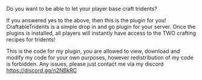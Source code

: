 
Do you want to be able to let your player base craft tridents?

If you answered yes to the above, then this is the plugin for you! CraftableTridents is a simple drop in and go plugin for your server. 
Once the plugins is installed, all players will instantly have access to the TWO crafting recipes for tridents!

This is the code for my plugin, you are allowed to view, download and modify my code for your own purposes, however redistribution of my code is forbidden.
Any issues, please just contact me via my discord https://discord.gg/n2NBkRC
